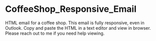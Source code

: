 # CoffeeShop_Responsive_Email
HTML email for a coffee shop. This email is fully responsive, even in Outlook.
Copy and paste the HTML in a text editor and view in browser. Please reach out to me if you need help viewing.
